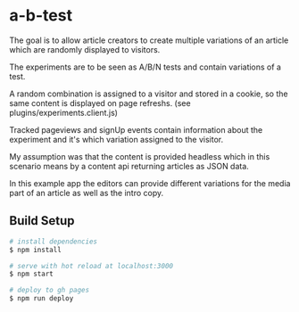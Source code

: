 # a-b-test

The goal is to allow article creators to create multiple variations of an article
which are randomly displayed to visitors.

The experiments are to be seen as A/B/N tests and contain variations of a test.

A random combination is assigned to a visitor and stored in a cookie, so the same
content is displayed on page refreshs. (see plugins/experiments.client.js)

Tracked pageviews and signUp events contain information about the experiment and
it's which variation assigned to the visitor.

My assumption was that the content is provided headless which in this scenario
means by a content api returning articles as JSON data.

In this example app the editors can provide different variations for the media
part of an article as well as the intro copy.

## Build Setup
```bash
# install dependencies
$ npm install

# serve with hot reload at localhost:3000
$ npm start

# deploy to gh pages
$ npm run deploy
```
